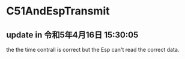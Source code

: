 # C51AndEspTransmit
## update in 令和5年4月16日 15:30:05
the the time contrall is correct but the Esp can't read the correct data.